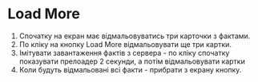 # Load More

1. Спочатку на екран має відмальовуватись три карточки з фактами.
2. По кліку на кнопку Load More відмальовувати ще три картки.
3. Імітувати завантаження фактів з сервера - по кліку спочатку показувати прелоадер 2 секунди, а потім відмальовувати картки
4. Коли будуть відмальовані всі факти - прибрати з екрану кнопку.